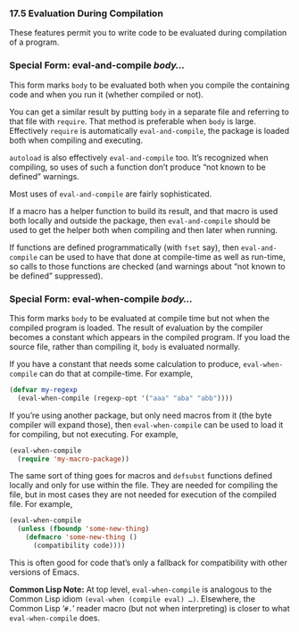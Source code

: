 

### 17.5 Evaluation During Compilation

These features permit you to write code to be evaluated during compilation of a program.

### Special Form: **eval-and-compile** *body…*

This form marks `body` to be evaluated both when you compile the containing code and when you run it (whether compiled or not).

You can get a similar result by putting `body` in a separate file and referring to that file with `require`. That method is preferable when `body` is large. Effectively `require` is automatically `eval-and-compile`, the package is loaded both when compiling and executing.

`autoload` is also effectively `eval-and-compile` too. It’s recognized when compiling, so uses of such a function don’t produce “not known to be defined” warnings.

Most uses of `eval-and-compile` are fairly sophisticated.

If a macro has a helper function to build its result, and that macro is used both locally and outside the package, then `eval-and-compile` should be used to get the helper both when compiling and then later when running.

If functions are defined programmatically (with `fset` say), then `eval-and-compile` can be used to have that done at compile-time as well as run-time, so calls to those functions are checked (and warnings about “not known to be defined” suppressed).

### Special Form: **eval-when-compile** *body…*

This form marks `body` to be evaluated at compile time but not when the compiled program is loaded. The result of evaluation by the compiler becomes a constant which appears in the compiled program. If you load the source file, rather than compiling it, `body` is evaluated normally.

If you have a constant that needs some calculation to produce, `eval-when-compile` can do that at compile-time. For example,

```lisp
(defvar my-regexp
  (eval-when-compile (regexp-opt '("aaa" "aba" "abb"))))
```

If you’re using another package, but only need macros from it (the byte compiler will expand those), then `eval-when-compile` can be used to load it for compiling, but not executing. For example,

```lisp
(eval-when-compile
  (require 'my-macro-package))
```

The same sort of thing goes for macros and `defsubst` functions defined locally and only for use within the file. They are needed for compiling the file, but in most cases they are not needed for execution of the compiled file. For example,

```lisp
(eval-when-compile
  (unless (fboundp 'some-new-thing)
    (defmacro 'some-new-thing ()
      (compatibility code))))
```

This is often good for code that’s only a fallback for compatibility with other versions of Emacs.

**Common Lisp Note:** At top level, `eval-when-compile` is analogous to the Common Lisp idiom `(eval-when (compile eval) …)`. Elsewhere, the Common Lisp ‘`#.`’ reader macro (but not when interpreting) is closer to what `eval-when-compile` does.
